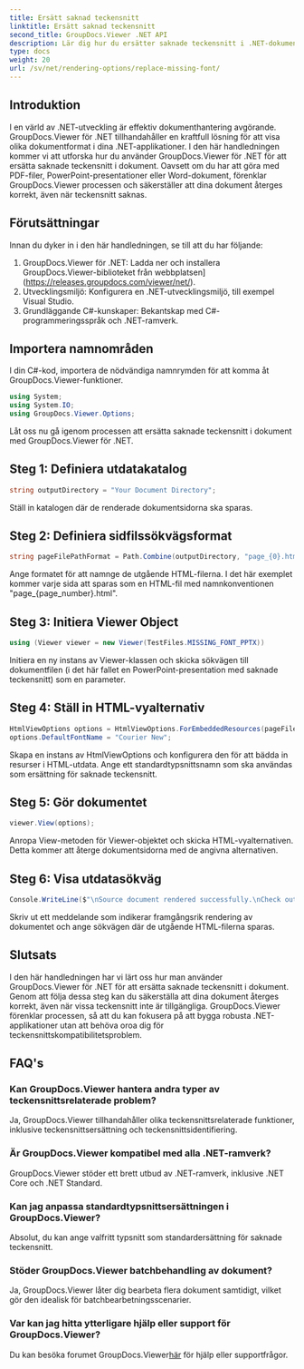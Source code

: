 ```yaml
---
title: Ersätt saknad teckensnitt
linktitle: Ersätt saknad teckensnitt
second_title: GroupDocs.Viewer .NET API
description: Lär dig hur du ersätter saknade teckensnitt i .NET-dokument utan ansträngning med GroupDocs.Viewer. Säkerställ korrekt rendering med enkla steg.
type: docs
weight: 20
url: /sv/net/rendering-options/replace-missing-font/
---
```

## Introduktion
I en värld av .NET-utveckling är effektiv dokumenthantering avgörande. GroupDocs.Viewer för .NET tillhandahåller en kraftfull lösning för att visa olika dokumentformat i dina .NET-applikationer. I den här handledningen kommer vi att utforska hur du använder GroupDocs.Viewer för .NET för att ersätta saknade teckensnitt i dokument. Oavsett om du har att göra med PDF-filer, PowerPoint-presentationer eller Word-dokument, förenklar GroupDocs.Viewer processen och säkerställer att dina dokument återges korrekt, även när teckensnitt saknas.
## Förutsättningar
Innan du dyker in i den här handledningen, se till att du har följande:
1. GroupDocs.Viewer för .NET: Ladda ner och installera GroupDocs.Viewer-biblioteket från webbplatsen](https://releases.groupdocs.com/viewer/net/).
2. Utvecklingsmiljö: Konfigurera en .NET-utvecklingsmiljö, till exempel Visual Studio.
3. Grundläggande C#-kunskaper: Bekantskap med C#-programmeringsspråk och .NET-ramverk.

## Importera namnområden
I din C#-kod, importera de nödvändiga namnrymden för att komma åt GroupDocs.Viewer-funktioner.

```csharp
using System;
using System.IO;
using GroupDocs.Viewer.Options;
```

Låt oss nu gå igenom processen att ersätta saknade teckensnitt i dokument med GroupDocs.Viewer för .NET.
## Steg 1: Definiera utdatakatalog
```csharp
string outputDirectory = "Your Document Directory";
```
Ställ in katalogen där de renderade dokumentsidorna ska sparas.
## Steg 2: Definiera sidfilssökvägsformat
```csharp
string pageFilePathFormat = Path.Combine(outputDirectory, "page_{0}.html");
```
Ange formatet för att namnge de utgående HTML-filerna. I det här exemplet kommer varje sida att sparas som en HTML-fil med namnkonventionen "page_{page_number}.html".
## Steg 3: Initiera Viewer Object
```csharp
using (Viewer viewer = new Viewer(TestFiles.MISSING_FONT_PPTX))
```
Initiera en ny instans av Viewer-klassen och skicka sökvägen till dokumentfilen (i det här fallet en PowerPoint-presentation med saknade teckensnitt) som en parameter.
## Steg 4: Ställ in HTML-vyalternativ
```csharp
HtmlViewOptions options = HtmlViewOptions.ForEmbeddedResources(pageFilePathFormat);
options.DefaultFontName = "Courier New";
```
Skapa en instans av HtmlViewOptions och konfigurera den för att bädda in resurser i HTML-utdata. Ange ett standardtypsnittsnamn som ska användas som ersättning för saknade teckensnitt.
## Steg 5: Gör dokumentet
```csharp
viewer.View(options);
```
Anropa View-metoden för Viewer-objektet och skicka HTML-vyalternativen. Detta kommer att återge dokumentsidorna med de angivna alternativen.
## Steg 6: Visa utdatasökväg
```csharp
Console.WriteLine($"\nSource document rendered successfully.\nCheck output in {outputDirectory}.");
```
Skriv ut ett meddelande som indikerar framgångsrik rendering av dokumentet och ange sökvägen där de utgående HTML-filerna sparas.

## Slutsats
I den här handledningen har vi lärt oss hur man använder GroupDocs.Viewer för .NET för att ersätta saknade teckensnitt i dokument. Genom att följa dessa steg kan du säkerställa att dina dokument återges korrekt, även när vissa teckensnitt inte är tillgängliga. GroupDocs.Viewer förenklar processen, så att du kan fokusera på att bygga robusta .NET-applikationer utan att behöva oroa dig för teckensnittskompatibilitetsproblem.
## FAQ's
### Kan GroupDocs.Viewer hantera andra typer av teckensnittsrelaterade problem?
Ja, GroupDocs.Viewer tillhandahåller olika teckensnittsrelaterade funktioner, inklusive teckensnittsersättning och teckensnittsidentifiering.
### Är GroupDocs.Viewer kompatibel med alla .NET-ramverk?
GroupDocs.Viewer stöder ett brett utbud av .NET-ramverk, inklusive .NET Core och .NET Standard.
### Kan jag anpassa standardtypsnittsersättningen i GroupDocs.Viewer?
Absolut, du kan ange valfritt typsnitt som standardersättning för saknade teckensnitt.
### Stöder GroupDocs.Viewer batchbehandling av dokument?
Ja, GroupDocs.Viewer låter dig bearbeta flera dokument samtidigt, vilket gör den idealisk för batchbearbetningsscenarier.
### Var kan jag hitta ytterligare hjälp eller support för GroupDocs.Viewer?
 Du kan besöka forumet GroupDocs.Viewer[här](https://forum.groupdocs.com/c/viewer/9) för hjälp eller supportfrågor.